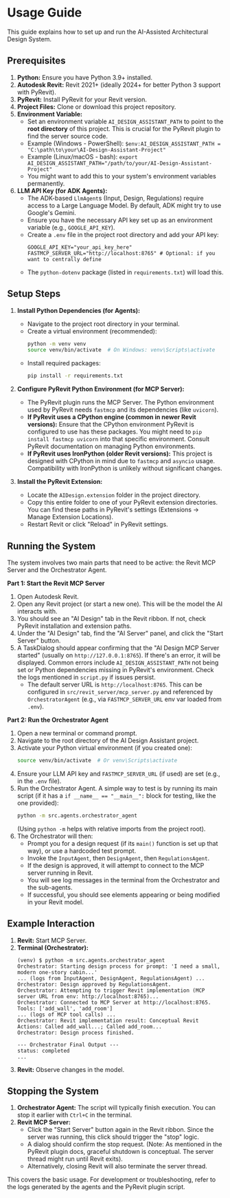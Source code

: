 # Usage Guide

This guide explains how to set up and run the AI-Assisted Architectural Design System.

## Prerequisites

1.  **Python:** Ensure you have Python 3.9+ installed.
2.  **Autodesk Revit:** Revit 2021+ (ideally 2024+ for better Python 3 support with PyRevit).
3.  **PyRevit:** Install PyRevit for your Revit version.
4.  **Project Files:** Clone or download this project repository.
5.  **Environment Variable:**
    *   Set an environment variable `AI_DESIGN_ASSISTANT_PATH` to point to the **root directory** of this project. This is crucial for the PyRevit plugin to find the server source code.
    *   Example (Windows - PowerShell): `$env:AI_DESIGN_ASSISTANT_PATH = "C:\path\to\your\AI-Design-Assistant-Project"`
    *   Example (Linux/macOS - bash): `export AI_DESIGN_ASSISTANT_PATH="/path/to/your/AI-Design-Assistant-Project"`
    *   You might want to add this to your system's environment variables permanently.
6.  **LLM API Key (for ADK Agents):**
    *   The ADK-based `LlmAgent`s (Input, Design, Regulations) require access to a Large Language Model. By default, ADK might try to use Google's Gemini.
    *   Ensure you have the necessary API key set up as an environment variable (e.g., `GOOGLE_API_KEY`).
    *   Create a `.env` file in the project root directory and add your API key:
        ```
        GOOGLE_API_KEY="your_api_key_here"
        FASTMCP_SERVER_URL="http://localhost:8765" # Optional: if you want to centrally define
        ```
    *   The `python-dotenv` package (listed in `requirements.txt`) will load this.

## Setup Steps

1.  **Install Python Dependencies (for Agents):**
    *   Navigate to the project root directory in your terminal.
    *   Create a virtual environment (recommended):
        ```bash
        python -m venv venv
        source venv/bin/activate  # On Windows: venv\Scripts\activate
        ```
    *   Install required packages:
        ```bash
        pip install -r requirements.txt
        ```

2.  **Configure PyRevit Python Environment (for MCP Server):**
    *   The PyRevit plugin runs the MCP Server. The Python environment used by PyRevit needs `fastmcp` and its dependencies (like `uvicorn`).
    *   **If PyRevit uses a CPython engine (common in newer Revit versions):** Ensure that the CPython environment PyRevit is configured to use has these packages. You might need to `pip install fastmcp uvicorn` into that specific environment. Consult PyRevit documentation on managing Python environments.
    *   **If PyRevit uses IronPython (older Revit versions):** This project is designed with CPython in mind due to `fastmcp` and `asyncio` usage. Compatibility with IronPython is unlikely without significant changes.

3.  **Install the PyRevit Extension:**
    *   Locate the `AIDesign.extension` folder in the project directory.
    *   Copy this entire folder to one of your PyRevit extension directories. You can find these paths in PyRevit's settings (Extensions -> Manage Extension Locations).
    *   Restart Revit or click "Reload" in PyRevit settings.

## Running the System

The system involves two main parts that need to be active: the Revit MCP Server and the Orchestrator Agent.

**Part 1: Start the Revit MCP Server**

1.  Open Autodesk Revit.
2.  Open any Revit project (or start a new one). This will be the model the AI interacts with.
3.  You should see an "AI Design" tab in the Revit ribbon. If not, check PyRevit installation and extension paths.
4.  Under the "AI Design" tab, find the "AI Server" panel, and click the "Start Server" button.
5.  A TaskDialog should appear confirming that the "AI Design MCP Server started" (usually on `http://127.0.0.1:8765`). If there's an error, it will be displayed. Common errors include `AI_DESIGN_ASSISTANT_PATH` not being set or Python dependencies missing in PyRevit's environment. Check the logs mentioned in `script.py` if issues persist.
    *   The default server URL is `http://localhost:8765`. This can be configured in `src/revit_server/mcp_server.py` and referenced by `OrchestratorAgent` (e.g., via `FASTMCP_SERVER_URL` env var loaded from `.env`).

**Part 2: Run the Orchestrator Agent**

1.  Open a new terminal or command prompt.
2.  Navigate to the root directory of the AI Design Assistant project.
3.  Activate your Python virtual environment (if you created one):
    ```bash
    source venv/bin/activate  # Or venv\Scripts\activate
    ```
4.  Ensure your LLM API key and `FASTMCP_SERVER_URL` (if used) are set (e.g., in the `.env` file).
5.  Run the Orchestrator Agent. A simple way to test is by running its main script (if it has a `if __name__ == "__main__":` block for testing, like the one provided):
    ```bash
    python -m src.agents.orchestrator_agent
    ```
    (Using `python -m` helps with relative imports from the project root).
6.  The Orchestrator will then:
    *   Prompt you for a design request (if its `main()` function is set up that way), or use a hardcoded test prompt.
    *   Invoke the `InputAgent`, then `DesignAgent`, then `RegulationsAgent`.
    *   If the design is approved, it will attempt to connect to the MCP server running in Revit.
    *   You will see log messages in the terminal from the Orchestrator and the sub-agents.
    *   If successful, you should see elements appearing or being modified in your Revit model.

## Example Interaction

1.  **Revit:** Start MCP Server.
2.  **Terminal (Orchestrator):**
    ```
    (venv) $ python -m src.agents.orchestrator_agent
    Orchestrator: Starting design process for prompt: 'I need a small, modern one-story cabin...'
    ... (logs from InputAgent, DesignAgent, RegulationsAgent) ...
    Orchestrator: Design approved by RegulationsAgent.
    Orchestrator: Attempting to trigger Revit implementation (MCP server URL from env: http://localhost:8765)...
    Orchestrator: Connected to MCP Server at http://localhost:8765. Tools: ['add_wall', 'add_room']
    ... (logs of MCP tool calls) ...
    Orchestrator: Revit implementation result: Conceptual Revit Actions: Called add_wall...; Called add_room...
    Orchestrator: Design process finished.

    --- Orchestrator Final Output ---
    status: completed
    ...
    ```
3.  **Revit:** Observe changes in the model.

## Stopping the System

1.  **Orchestrator Agent:** The script will typically finish execution. You can stop it earlier with `Ctrl+C` in the terminal.
2.  **Revit MCP Server:**
    *   Click the "Start Server" button again in the Revit ribbon. Since the server was running, this click should trigger the "stop" logic.
    *   A dialog should confirm the stop request. (Note: As mentioned in the PyRevit plugin docs, graceful shutdown is conceptual. The server thread might run until Revit exits).
    *   Alternatively, closing Revit will also terminate the server thread.

This covers the basic usage. For development or troubleshooting, refer to the logs generated by the agents and the PyRevit plugin script.
